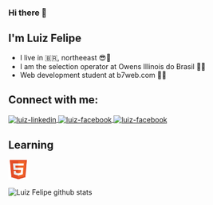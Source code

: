 ### Hi there 👋
## I'm Luiz Felipe
- I live in :brazil:, northeeast :sunglasses::sunrise:
- I am the selection operator at Owens Illinois do Brasil :factory_worker:
- Web development student at b7web.com :technologist:

## Connect with me:

<a href="https://www.linkedin.com/in/luiz-felipe-9b0680185/" target="_blank">
    <img align="center" alt="luiz-linkedin" height="30" width="40" src="https://cdn.jsdelivr.net/npm/simple-icons@3.0.1/icons/linkedin.svg" 
    style="max-width:100%;"
    />
</a>

<a href="https://www.facebook.com/profile.php?id=100002840905507" target="_blank">
    <img align="center" alt="luiz-facebook" height="30" width="40" src="https://cdn.jsdelivr.net/npm/simple-icons@3.0.1/icons/facebook.svg" 
    style="max-width:100%;"
    />
</a>

<a href="https://www.instagram.com/lipeomago/" target="_blank">
    <img align="center" alt="luiz-facebook" height="30" width="40" src="https://cdn.jsdelivr.net/npm/simple-icons@3.0.1/icons/instagram.svg" style="max-width:100%"
    />
</a>

## Learning

<img src="https://raw.githubusercontent.com/devicons/devicon/master/icons/html5/html5-original.svg" alt="html5" width="40" height="40" style="max-width:100%;"/>



![Luiz Felipe github stats](https://github-readme-stats.vercel.app/api?username=luizlipe&show_icons=true&include_all_commits=true&theme=onedark")




